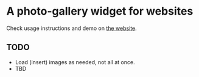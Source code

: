 # A photo-gallery widget for websites

Check usage instructions and demo on [the website][1].

[1]: https://gurdiga.github.io/website-photo-gallery-widget

## TODO

- Load (insert) images as needed, not all at once.
- TBD
